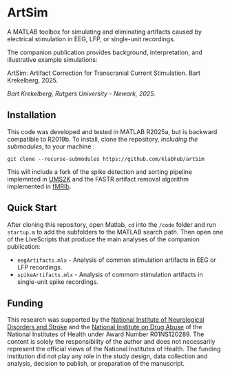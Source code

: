 # ArtSim
A MATLAB toolbox for simulating and eliminating artifacts caused by electrical stimulation in EEG, LFP, or single-unit recordings.

The companion publication provides background, interpretation, and illustrative example simulations:

ArtSim: Artifact Correction for Transcranial Current Stimulation. Bart Krekelberg, 2025.

_Bart Krekelberg, Rutgers University - Newark, 2025._

## Installation
This code was developed and tested in MATLAB R2025a, but is backward compatible to R2019b. 
To install, clone the repository, _including the submodules_, to your machine :
```
git clone --recurse-submodules https://github.com/klabhub/artSim
```
This will include a fork of the spike detection and sorting pipeline implemnted in [UMS2K](https://github.com/danamics/UMS2K) and the FASTR artifact removal algorithm implemented in [fMRIb](https://github.com/sccn/fMRIb.git). 

## Quick Start
After cloning this repository, open Matlab, `cd` into the `/code` folder and run `startup.m` to add the subfolders to the MATLAB search path.
Then open one of the LiveScripts that produce the main analyses of the companion publication:

- `eegArtifacts.mlx` - Analysis of common stimulation artifacts in EEG or LFP recordings.
- `spikeArtifacts.mlx`  - Analysis of commom stimulation artifacts in single-unit spike recordings.


## Funding
This research was supported by the [National Institute of Neurological Disorders and Stroke](https://www.ninds.nih.gov/) and the [National Institute on Drug Abuse](https://nida.nih.gov/) of the National Institutes of Health under Award Number R01NS120289. The content is solely the responsibility of the author and does not necessarily represent the official views of the National Institutes of Health. The funding institution did not play any role in the study design, data collection and analysis, decision to publish, or preparation of the manuscript. 
